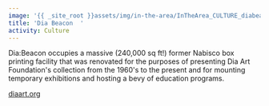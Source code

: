 ```yaml
---
image: '{{ _site_root }}assets/img/in-the-area/InTheArea_CULTURE_diabeacon.jpg'
title: 'Dia Beacon	'
activity: Culture
---
```

<p>Dia:Beacon occupies a massive (240,000 sq ft!)&nbsp;former Nabisco box printing facility that was renovated for the purposes of presenting Dia Art Foundation's collection from the 1960's to the present and for&nbsp;mounting temporary exhibitions and hosting a bevy of education programs.&nbsp;</p><p><a href="http://www.diaart.org/" target="_blank">diaart.org</a></p>